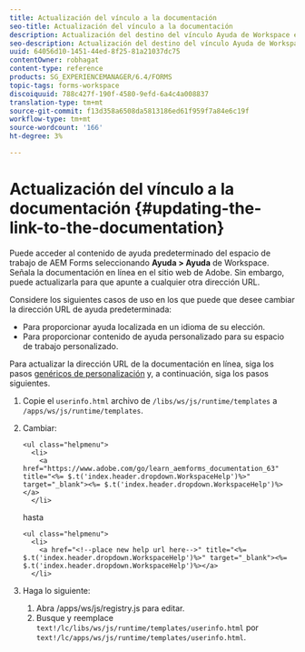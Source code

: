 ```yaml
---
title: Actualización del vínculo a la documentación
seo-title: Actualización del vínculo a la documentación
description: Actualización del destino del vínculo Ayuda de Workspace en el espacio de trabajo de AEM Forms para que apunte al vínculo de documentación personalizada.
seo-description: Actualización del destino del vínculo Ayuda de Workspace en el espacio de trabajo de AEM Forms para que apunte al vínculo de documentación personalizada.
uuid: 64056d10-1451-44ed-8f25-81a21037dc75
contentOwner: robhagat
content-type: reference
products: SG_EXPERIENCEMANAGER/6.4/FORMS
topic-tags: forms-workspace
discoiquuid: 788c427f-190f-4580-9efd-6a4c4a008837
translation-type: tm+mt
source-git-commit: f13d358a6508da5813186ed61f959f7a84e6c19f
workflow-type: tm+mt
source-wordcount: '166'
ht-degree: 3%

---
```



# Actualización del vínculo a la documentación {#updating-the-link-to-the-documentation}

Puede acceder al contenido de ayuda predeterminado del espacio de trabajo de AEM Forms seleccionando **Ayuda > Ayuda** de Workspace. Señala la documentación en línea en el sitio web de Adobe. Sin embargo, puede actualizarla para que apunte a cualquier otra dirección URL.

Considere los siguientes casos de uso en los que puede que desee cambiar la dirección URL de ayuda predeterminada:

* Para proporcionar ayuda localizada en un idioma de su elección.
* Para proporcionar contenido de ayuda personalizado para su espacio de trabajo personalizado.

Para actualizar la dirección URL de la documentación en línea, siga los pasos [genéricos de personalización](/help/forms/using/generic-steps-html-workspace-customization.md) y, a continuación, siga los pasos siguientes.

1. Copie el `userinfo.html` archivo de `/libs/ws/js/runtime/templates` a `/apps/ws/js/runtime/templates`.
1. Cambiar:

   ```
   <ul class="helpmenu">
     <li>            
       <a href="https://www.adobe.com/go/learn_aemforms_documentation_63" title="<%= $.t('index.header.dropdown.WorkspaceHelp')%>" target="_blank"><%= $.t('index.header.dropdown.WorkspaceHelp')%></a>
     </li>
   ```

   hasta

   ```
   <ul class="helpmenu">
     <li>            
       <a href="<!--place new help url here-->" title="<%= $.t('index.header.dropdown.WorkspaceHelp')%>" target="_blank"><%= $.t('index.header.dropdown.WorkspaceHelp')%></a>
     </li>
   ```

1. Haga lo siguiente:

   1. Abra /apps/ws/js/registry.js para editar.
   1. Busque y reemplace `text!/lc/libs/ws/js/runtime/templates/userinfo.html` por `text!/lc/apps/ws/js/runtime/templates/userinfo.html`.

